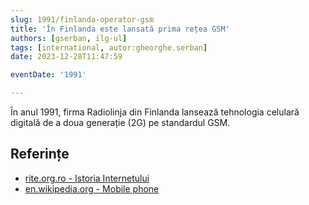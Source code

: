 ```yaml
---
slug: 1991/finlanda-operator-gsm
title: 'În Finlanda este lansată prima rețea GSM'
authors: [gserban, ilg-ul]
tags: [international, autor:gheorghe.serban]
date: 2023-12-28T11:47:59

eventDate: '1991'

---
```


În anul 1991, firma Radiolinja din Finlanda lansează tehnologia
celulară digitală de a doua generație (2G) pe standardul GSM.

<!-- truncate -->

## Referințe

- [rite.org.ro - Istoria Internetului](https://rite.org.ro/istoria-internetului/)
- [en.wikipedia.org - Mobile phone](https://en.wikipedia.org/wiki/Mobile_phone)
